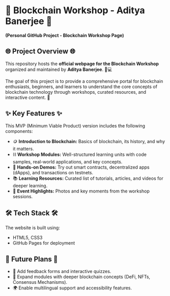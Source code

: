 # 🔗 Blockchain Workshop - Aditya Banerjee 🔗

**(Personal GitHub Project - Blockchain Workshop Page)**

## 🌐 Project Overview 🌐

This repository hosts the **official webpage for the Blockchain Workshop** organized and maintained by **Aditya Banerjee**. 🧠💻

The goal of this project is to provide a comprehensive portal for blockchain enthusiasts, beginners, and learners to understand the core concepts of blockchain technology through workshops, curated resources, and interactive content. 🚀

## ✨ Key Features ✨

This MVP (Minimum Viable Product) version includes the following components:

* 🪙 **Introduction to Blockchain:** Basics of blockchain, its history, and why it matters.
* ⛓️ **Workshop Modules:** Well-structured learning units with code samples, real-world applications, and key concepts.
* 🧪 **Hands-on Demos:** Try out smart contracts, decentralized apps (dApps), and transactions on testnets.
* 📚 **Learning Resources:** Curated list of tutorials, articles, and videos for deeper learning.
* 📸 **Event Highlights:** Photos and key moments from the workshop sessions.

## 🛠️ Tech Stack 🛠️

The website is built using:

* HTML5, CSS3
* GitHub Pages for deployment

## 🚧 Future Plans 🚧

* 🔄 Add feedback forms and interactive quizzes.
* 🧠 Expand modules with deeper blockchain concepts (DeFi, NFTs, Consensus Mechanisms).
* 🌍 Enable multilingual support and accessibility features.



